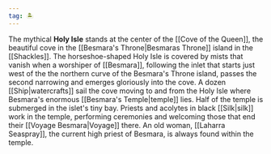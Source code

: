 ```yaml
---
tag: 🏝️
---
```

> 
The mythical **Holy Isle** stands at the center of the [[Cove of the Queen]], the beautiful cove in the [[Besmara's Throne|Besmaras Throne]] island in the [[Shackles]]. The horseshoe-shaped Holy Isle is covered by mists that vanish when a worshiper of [[Besmara]], following the inlet that starts just west of the the northern curve of the Besmara's Throne island, passes the second narrowing and emerges gloriously into the cove. A dozen [[Ship|watercrafts]] sail the cove moving to and from the Holy Isle where Besmara's enormous [[Besmara's Temple|temple]] lies. Half of the temple is submerged in the islet's tiny bay. Priests and acolytes in black [[Silk|silk]] work in the temple, performing ceremonies and welcoming those that end their [[Voyage Besmara|Voyage]] there. An old woman, [[Laharra Seaspray]], the current high priest of Besmara, is always found within the temple.








